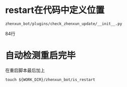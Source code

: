 # restart在代码中定义位置

  ```zhenxun_bot/plugins/check_zhenxun_update/__init__.py```
  
  84行
  
# 自动检测重启完毕

  在重启脚本最后加上
  
  ```touch ${WORK_DIR}/zhenxun_bot/is_restart```
